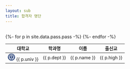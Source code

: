 ```yaml
---
layout: sub
title: 합격자 명단
---
```

<br/>
<table class="table ">
    <thead class="thead-dark">
        <tr>
            <th>대학교</th>
            <th>학과명</th>
            <th>이름</th>
            <th>출신교</th>
        </tr>
    </thead>
    <tbody>
        {%- for p in site.data.pass.pass -%}
            <tr>
                <td><img src="/assets/img/pass/yonsei_logo.png" width="24px" height="24px" style="margin-right:3px"/>{{ p.univ }}</td>
                <td>{{ p.dept }}</td>
                <td>{{ p.name }}</td>
                <td>{{ p.high }}</td>
            </tr>
        {%- endfor -%}
    </tbody>

</table>
